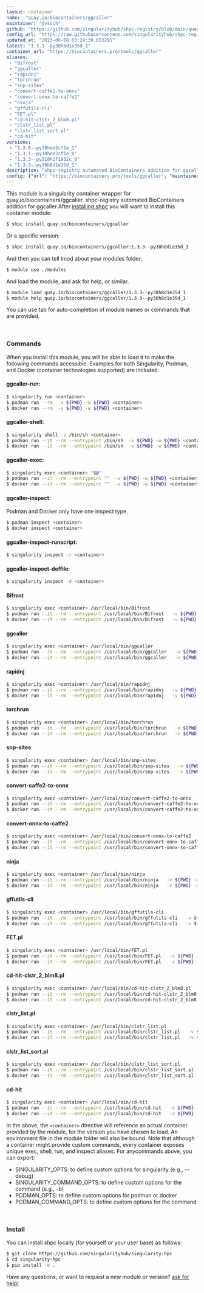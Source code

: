 ```yaml
---
layout: container
name:  "quay.io/biocontainers/ggcaller"
maintainer: "@vsoch"
github: "https://github.com/singularityhub/shpc-registry/blob/main/quay.io/biocontainers/ggcaller/container.yaml"
config_url: "https://raw.githubusercontent.com/singularityhub/shpc-registry/main/quay.io/biocontainers/ggcaller/container.yaml"
updated_at: "2023-06-08 03:24:39.653295"
latest: "1.3.3--py38h8d1e35d_1"
container_url: "https://biocontainers.pro/tools/ggcaller"
aliases:
 - "Bifrost"
 - "ggcaller"
 - "rapidnj"
 - "torchrun"
 - "snp-sites"
 - "convert-caffe2-to-onnx"
 - "convert-onnx-to-caffe2"
 - "ninja"
 - "gffutils-cli"
 - "FET.pl"
 - "cd-hit-clstr_2_blm8.pl"
 - "clstr_list.pl"
 - "clstr_list_sort.pl"
 - "cd-hit"
versions:
 - "1.3.0--py38hee2cf1e_1"
 - "1.3.1--py38hee2cf1e_0"
 - "1.3.3--py310h2f1932c_0"
 - "1.3.3--py38h8d1e35d_1"
description: "shpc-registry automated BioContainers addition for ggcaller"
config: {"url": "https://biocontainers.pro/tools/ggcaller", "maintainer": "@vsoch", "description": "shpc-registry automated BioContainers addition for ggcaller", "latest": {"1.3.3--py38h8d1e35d_1": "sha256:711804c2c3bbba37f8653978be8db4802b1d194c821cba26a007a8dd749fa0ce"}, "tags": {"1.3.0--py38hee2cf1e_1": "sha256:83f27a9a7b57fa0c0fe140774c18b4992d8678fff7291edd3a7718b931f3b412", "1.3.1--py38hee2cf1e_0": "sha256:99b31373ffa93bf8550921b7f793ca10adbedc5f49f80586bb9e13506064bc6d", "1.3.3--py310h2f1932c_0": "sha256:337ae3d42c232bf294f2ae35ac8dbb18e68420caa949e8de3e526f85fb0b59b4", "1.3.3--py38h8d1e35d_1": "sha256:711804c2c3bbba37f8653978be8db4802b1d194c821cba26a007a8dd749fa0ce"}, "docker": "quay.io/biocontainers/ggcaller", "aliases": {"Bifrost": "/usr/local/bin/Bifrost", "ggcaller": "/usr/local/bin/ggcaller", "rapidnj": "/usr/local/bin/rapidnj", "torchrun": "/usr/local/bin/torchrun", "snp-sites": "/usr/local/bin/snp-sites", "convert-caffe2-to-onnx": "/usr/local/bin/convert-caffe2-to-onnx", "convert-onnx-to-caffe2": "/usr/local/bin/convert-onnx-to-caffe2", "ninja": "/usr/local/bin/ninja", "gffutils-cli": "/usr/local/bin/gffutils-cli", "FET.pl": "/usr/local/bin/FET.pl", "cd-hit-clstr_2_blm8.pl": "/usr/local/bin/cd-hit-clstr_2_blm8.pl", "clstr_list.pl": "/usr/local/bin/clstr_list.pl", "clstr_list_sort.pl": "/usr/local/bin/clstr_list_sort.pl", "cd-hit": "/usr/local/bin/cd-hit"}}
---
```


This module is a singularity container wrapper for quay.io/biocontainers/ggcaller.
shpc-registry automated BioContainers addition for ggcaller
After [installing shpc](#install) you will want to install this container module:


```bash
$ shpc install quay.io/biocontainers/ggcaller
```

Or a specific version:

```bash
$ shpc install quay.io/biocontainers/ggcaller:1.3.3--py38h8d1e35d_1
```

And then you can tell lmod about your modules folder:

```bash
$ module use ./modules
```

And load the module, and ask for help, or similar.

```bash
$ module load quay.io/biocontainers/ggcaller/1.3.3--py38h8d1e35d_1
$ module help quay.io/biocontainers/ggcaller/1.3.3--py38h8d1e35d_1
```

You can use tab for auto-completion of module names or commands that are provided.

<br>

### Commands

When you install this module, you will be able to load it to make the following commands accessible.
Examples for both Singularity, Podman, and Docker (container technologies supported) are included.

#### ggcaller-run:

```bash
$ singularity run <container>
$ podman run --rm  -v ${PWD} -w ${PWD} <container>
$ docker run --rm  -v ${PWD} -w ${PWD} <container>
```

#### ggcaller-shell:

```bash
$ singularity shell -s /bin/sh <container>
$ podman run --it --rm --entrypoint /bin/sh  -v ${PWD} -w ${PWD} <container>
$ docker run --it --rm --entrypoint /bin/sh  -v ${PWD} -w ${PWD} <container>
```

#### ggcaller-exec:

```bash
$ singularity exec <container> "$@"
$ podman run --it --rm --entrypoint ""  -v ${PWD} -w ${PWD} <container> "$@"
$ docker run --it --rm --entrypoint ""  -v ${PWD} -w ${PWD} <container> "$@"
```

#### ggcaller-inspect:

Podman and Docker only have one inspect type.

```bash
$ podman inspect <container>
$ docker inspect <container>
```

#### ggcaller-inspect-runscript:

```bash
$ singularity inspect -r <container>
```

#### ggcaller-inspect-deffile:

```bash
$ singularity inspect -d <container>
```


#### Bifrost

```bash
$ singularity exec <container> /usr/local/bin/Bifrost
$ podman run --it --rm --entrypoint /usr/local/bin/Bifrost   -v ${PWD} -w ${PWD} <container> -c " $@"
$ docker run --it --rm --entrypoint /usr/local/bin/Bifrost   -v ${PWD} -w ${PWD} <container> -c " $@"
```


#### ggcaller

```bash
$ singularity exec <container> /usr/local/bin/ggcaller
$ podman run --it --rm --entrypoint /usr/local/bin/ggcaller   -v ${PWD} -w ${PWD} <container> -c " $@"
$ docker run --it --rm --entrypoint /usr/local/bin/ggcaller   -v ${PWD} -w ${PWD} <container> -c " $@"
```


#### rapidnj

```bash
$ singularity exec <container> /usr/local/bin/rapidnj
$ podman run --it --rm --entrypoint /usr/local/bin/rapidnj   -v ${PWD} -w ${PWD} <container> -c " $@"
$ docker run --it --rm --entrypoint /usr/local/bin/rapidnj   -v ${PWD} -w ${PWD} <container> -c " $@"
```


#### torchrun

```bash
$ singularity exec <container> /usr/local/bin/torchrun
$ podman run --it --rm --entrypoint /usr/local/bin/torchrun   -v ${PWD} -w ${PWD} <container> -c " $@"
$ docker run --it --rm --entrypoint /usr/local/bin/torchrun   -v ${PWD} -w ${PWD} <container> -c " $@"
```


#### snp-sites

```bash
$ singularity exec <container> /usr/local/bin/snp-sites
$ podman run --it --rm --entrypoint /usr/local/bin/snp-sites   -v ${PWD} -w ${PWD} <container> -c " $@"
$ docker run --it --rm --entrypoint /usr/local/bin/snp-sites   -v ${PWD} -w ${PWD} <container> -c " $@"
```


#### convert-caffe2-to-onnx

```bash
$ singularity exec <container> /usr/local/bin/convert-caffe2-to-onnx
$ podman run --it --rm --entrypoint /usr/local/bin/convert-caffe2-to-onnx   -v ${PWD} -w ${PWD} <container> -c " $@"
$ docker run --it --rm --entrypoint /usr/local/bin/convert-caffe2-to-onnx   -v ${PWD} -w ${PWD} <container> -c " $@"
```


#### convert-onnx-to-caffe2

```bash
$ singularity exec <container> /usr/local/bin/convert-onnx-to-caffe2
$ podman run --it --rm --entrypoint /usr/local/bin/convert-onnx-to-caffe2   -v ${PWD} -w ${PWD} <container> -c " $@"
$ docker run --it --rm --entrypoint /usr/local/bin/convert-onnx-to-caffe2   -v ${PWD} -w ${PWD} <container> -c " $@"
```


#### ninja

```bash
$ singularity exec <container> /usr/local/bin/ninja
$ podman run --it --rm --entrypoint /usr/local/bin/ninja   -v ${PWD} -w ${PWD} <container> -c " $@"
$ docker run --it --rm --entrypoint /usr/local/bin/ninja   -v ${PWD} -w ${PWD} <container> -c " $@"
```


#### gffutils-cli

```bash
$ singularity exec <container> /usr/local/bin/gffutils-cli
$ podman run --it --rm --entrypoint /usr/local/bin/gffutils-cli   -v ${PWD} -w ${PWD} <container> -c " $@"
$ docker run --it --rm --entrypoint /usr/local/bin/gffutils-cli   -v ${PWD} -w ${PWD} <container> -c " $@"
```


#### FET.pl

```bash
$ singularity exec <container> /usr/local/bin/FET.pl
$ podman run --it --rm --entrypoint /usr/local/bin/FET.pl   -v ${PWD} -w ${PWD} <container> -c " $@"
$ docker run --it --rm --entrypoint /usr/local/bin/FET.pl   -v ${PWD} -w ${PWD} <container> -c " $@"
```


#### cd-hit-clstr_2_blm8.pl

```bash
$ singularity exec <container> /usr/local/bin/cd-hit-clstr_2_blm8.pl
$ podman run --it --rm --entrypoint /usr/local/bin/cd-hit-clstr_2_blm8.pl   -v ${PWD} -w ${PWD} <container> -c " $@"
$ docker run --it --rm --entrypoint /usr/local/bin/cd-hit-clstr_2_blm8.pl   -v ${PWD} -w ${PWD} <container> -c " $@"
```


#### clstr_list.pl

```bash
$ singularity exec <container> /usr/local/bin/clstr_list.pl
$ podman run --it --rm --entrypoint /usr/local/bin/clstr_list.pl   -v ${PWD} -w ${PWD} <container> -c " $@"
$ docker run --it --rm --entrypoint /usr/local/bin/clstr_list.pl   -v ${PWD} -w ${PWD} <container> -c " $@"
```


#### clstr_list_sort.pl

```bash
$ singularity exec <container> /usr/local/bin/clstr_list_sort.pl
$ podman run --it --rm --entrypoint /usr/local/bin/clstr_list_sort.pl   -v ${PWD} -w ${PWD} <container> -c " $@"
$ docker run --it --rm --entrypoint /usr/local/bin/clstr_list_sort.pl   -v ${PWD} -w ${PWD} <container> -c " $@"
```


#### cd-hit

```bash
$ singularity exec <container> /usr/local/bin/cd-hit
$ podman run --it --rm --entrypoint /usr/local/bin/cd-hit   -v ${PWD} -w ${PWD} <container> -c " $@"
$ docker run --it --rm --entrypoint /usr/local/bin/cd-hit   -v ${PWD} -w ${PWD} <container> -c " $@"
```



In the above, the `<container>` directive will reference an actual container provided
by the module, for the version you have chosen to load. An environment file in the
module folder will also be bound. Note that although a container
might provide custom commands, every container exposes unique exec, shell, run, and
inspect aliases. For anycommands above, you can export:

 - SINGULARITY_OPTS: to define custom options for singularity (e.g., --debug)
 - SINGULARITY_COMMAND_OPTS: to define custom options for the command (e.g., -b)
 - PODMAN_OPTS: to define custom options for podman or docker
 - PODMAN_COMMAND_OPTS: to define custom options for the command

<br>

### Install

You can install shpc locally (for yourself or your user base) as follows:

```bash
$ git clone https://github.com/singularityhub/singularity-hpc
$ cd singularity-hpc
$ pip install -e .
```

Have any questions, or want to request a new module or version? [ask for help!](https://github.com/singularityhub/singularity-hpc/issues)
